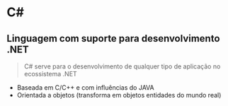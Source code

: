 # C#

## Linguagem com suporte para desenvolvimento .NET

> C# serve para o desenvolvimento de qualquer tipo de aplicação no ecossistema .NET
* Baseada em C/C++ e com influências do JAVA
* Orientada a objetos (transforma em objetos entidades do mundo real)
